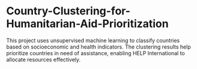 # Country-Clustering-for-Humanitarian-Aid-Prioritization
This project uses unsupervised machine learning to classify countries based on socioeconomic and health indicators. The clustering results help prioritize countries in need of assistance, enabling HELP International to allocate resources effectively.
